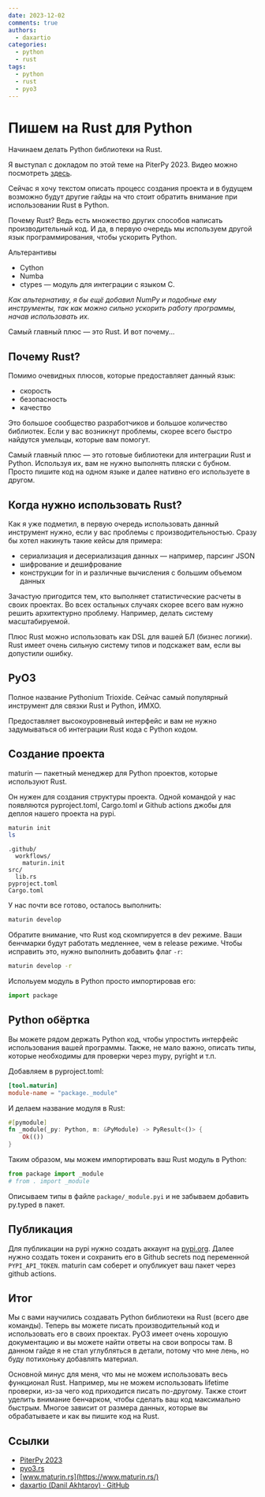 ```yaml
---
date: 2023-12-02
comments: true
authors:
  - daxartio
categories:
  - python
  - rust
tags:
  - python
  - rust
  - pyo3
---
```


# Пишем на Rust для Python

Начинаем делать Python библиотеки на Rust.

Я выступал с докладом по этой теме на PiterPy 2023. Видео можно посмотреть [здесь](https://piterpy.com/talks/ea5ad52a85a742a1b81bb4ba616998f1/?referer=%2Fschedule%2Fdays%2F).

Сейчас я хочу текстом описать процесс создания проекта и в будущем возможно будут другие гайды на что стоит обратить внимание при использовании Rust в Python.

Почему Rust? Ведь есть множество других способов написать производительный код. И да, в первую очередь мы используем другой язык программирования, чтобы ускорить Python.

<!-- more -->

Альтерантивы

- Cython
- Numba
- ctypes — модуль для интеграции с языком С.

*Как альтернативу, я бы ещё добавил NumPy и подобные ему инструменты, так как можно сильно ускорить работу программы, начав использовать их.*

Самый главный плюс — это Rust. И вот почему...

## Почему Rust?

Помимо очевидных плюсов, которые предоставляет данный язык:

- скорость
- безопасность
- качество

Это большое сообщество разработчиков и большое количество библиотек. Если у вас возникнут проблемы, скорее всего быстро найдутся умельцы, которые вам помогут.

Самый главный плюс — это готовые библиотеки для интеграции Rust и Python. Используя их, вам не нужно выполнять пляски с бубном. Просто пишите код на одном языке и далее нативно его используете в другом.

## Когда нужно использовать Rust?

Как я уже подметил, в первую очередь использовать данный инструмент нужно, если у вас проблемы с производительностью. Сразу бы хотел накинуть такие кейсы для примера:

- сериализация и десериализация данных — например, парсинг JSON
- шифрование и дешифрование
- конструкции for in и различные вычисления с большим объемом данных

Зачастую пригодится тем, кто выполняет статистические расчеты в своих проектах. Во всех остальных случаях скорее всего вам нужно решить архитектурно проблему. Например, делать систему масштабируемой.

Плюс Rust можно использовать как DSL для вашей БЛ (бизнес логики). Rust имеет очень сильную систему типов и подскажет вам, если вы допустили ошибку.

## PyO3

Полное название Pythonium Trioxide. Сейчас самый популярный инструмент для связки Rust и Python, ИМХО.

Предоставляет высокоуровневый интерфейс и вам не нужно задумываться об интеграции Rust кода с Python кодом.

## Создание проекта

maturin — пакетный менеджер для Python проектов, которые используют Rust.

Он нужен для создания структуры проекта. Одной командой у нас появляются pyproject.toml, Cargo.toml и Github actions джобы для деплоя нашего проекта на pypi.

```bash
maturin init
ls
```

```
.github/
  workflows/
    maturin.init
src/
  lib.rs
pyproject.toml
Cargo.toml
```

У нас почти все готово, осталось выполнить:

```bash
maturin develop
```

Обратите внимание, что Rust код скомпируется в dev режиме. Ваши бенчмарки будут работать медленнее, чем в release режиме.
Чтобы исправить это, нужно выполнить добавить флаг `-r`:

```bash
maturin develop -r
```

Испольуем модуль в Python просто импортировав его:

```python
import package
```

## Python обёртка

Вы можете рядом держать Python код, чтобы упростить интерфейс использования вашей программы. Также, не мало важно, описать типы, которые необходимы для проверки через mypy, pyright и т.п.

Добавляем в pyproject.toml:

```toml
[tool.maturin]
module-name = "package._module"
```

И делаем название модуля в Rust:

```rust
#[pymodule]
fn _module(_py: Python, m: &PyModule) -> PyResult<()> {
    Ok(())
}
```

Таким образом, мы можем импортировать ваш Rust модуль в Python:

```python
from package import _module
# from . import _module
```

Описываем типы в файле `package/_module.pyi` и не забываем добавить py.typed в пакет.

## Публикация

Для публикации на pypi нужно создать аккаунт на [pypi.org](https://pypi.org/).
Далее нужно создать токен и сохранить его в Github secrets под переменной `PYPI_API_TOKEN`.
maturin сам соберет и опубликует ваш пакет через github actions.

## Итог

Мы с вами научились создавать Python библиотеки на Rust (всего две команды). Теперь вы можете писать производительный код и использовать его в своих проектах.
PyO3 имеет очень хорошую документацию и вы можете найти ответы на свои вопросы там.
В данном гайде я не стал углубляться в детали, потому что мне лень, но буду потихоньку добавлять материал.

Основной минус для меня, что мы не можем использовать весь функционал Rust.
Например, мы не можем использовать lifetime проверки, из-за чего код приходится писать по-другому.
Также стоит уделить внимание бенчарком, чтобы сделать ваш код максимально быстрым.
Многое зависит от размера данных, которые вы обрабатываете и как вы пишите код на Rust.

## Ссылки

- [PiterPy 2023](https://piterpy.com/talks/ea5ad52a85a742a1b81bb4ba616998f1/?referer=%2Fschedule%2Fdays%2F)
- [pyo3.rs](https://pyo3.rs/)
- [www.maturin.rs](https://www.maturin.rs/)
- [daxartio (Danil Akhtarov) · GitHub](https://github.com/daxartio)
